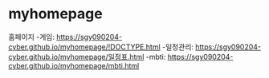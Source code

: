 # myhomepage
홈페이지
-게임:
https://sgy090204-cyber.github.io/myhomepage/!DOCTYPE.html
-일정관리:
https://sgy090204-cyber.github.io/myhomepage/일정표.html
-mbti:
https://sgy090204-cyber.github.io/myhomepage/mbti.html
